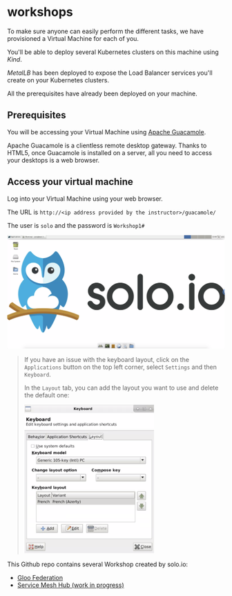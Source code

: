 # workshops

To make sure anyone can easily perform the different tasks, we have provisioned a Virtual Machine for each of you.

You'll be able to deploy several Kubernetes clusters on this machine using *Kind*.

*MetalLB* has been deployed to expose the Load Balancer services you'll create on your Kubernetes clusters.

All the prerequisites have already been deployed on your machine.

## Prerequisites

You will be accessing your Virtual Machine using [Apache Guacamole](https://guacamole.apache.org/).

Apache Guacamole is a clientless remote desktop gateway. Thanks to HTML5, once Guacamole is installed on a server, all you need to access your desktops is a web browser.

## Access your virtual machine

Log into your Virtual Machine using your web browser.

The URL is `http://<ip address provided by the instructor>/guacamole/`

The user is `solo` and the password is `Workshop1#`

![Desktop](images/desktop.png)

> If you have an issue with the keyboard layout, click on the `Applications` button on the top left corner, select `Settings` and then `Keyboard`.
>
> In the `Layout` tab, you can add the layout you want to use and delete the default one:
>
> <img src="images/keyboard.png" alt="keyboard" width="300"/>

This Github repo contains several Workshop created by solo.io:

- [Gloo Federation](gloo/federation/README.md)
- [Service Mesh Hub (work in progress)](smh/README.md)